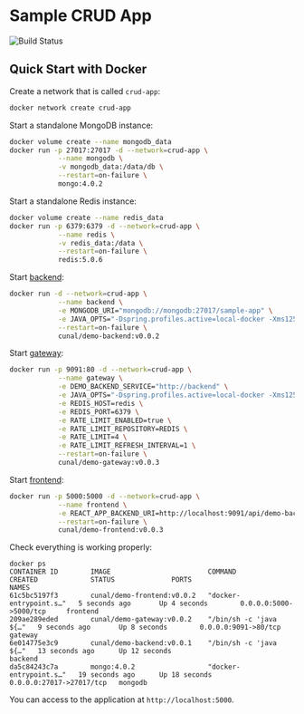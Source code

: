 # Sample CRUD App

![Build Status](https://github.com/CemalUnal/sample-crud-app/workflows/Build%20and%20Run/badge.svg)

## Quick Start with Docker

Create a network that is called `crud-app`:
```bash
docker network create crud-app
```

Start a standalone MongoDB instance:
```bash
docker volume create --name mongodb_data
docker run -p 27017:27017 -d --network=crud-app \
            --name mongodb \
            -v mongodb_data:/data/db \
            --restart=on-failure \
            mongo:4.0.2
```

Start a standalone Redis instance:
```bash
docker volume create --name redis_data
docker run -p 6379:6379 -d --network=crud-app \
            --name redis \
            -v redis_data:/data \
            --restart=on-failure \
            redis:5.0.6
```

Start [backend](./backend):
```bash
docker run -d --network=crud-app \
            --name backend \
            -e MONGODB_URI="mongodb://mongodb:27017/sample-app" \
            -e JAVA_OPTS="-Dspring.profiles.active=local-docker -Xms125m -Xmx250m" \
            --restart=on-failure \
            cunal/demo-backend:v0.0.2
```

Start [gateway](./gateway):
```bash
docker run -p 9091:80 -d --network=crud-app \
            --name gateway \
            -e DEMO_BACKEND_SERVICE="http://backend" \
            -e JAVA_OPTS="-Dspring.profiles.active=local-docker -Xms125m -Xmx250m" \
            -e REDIS_HOST=redis \
            -e REDIS_PORT=6379 \
            -e RATE_LIMIT_ENABLED=true \
            -e RATE_LIMIT_REPOSITORY=REDIS \
            -e RATE_LIMIT=4 \
            -e RATE_LIMIT_REFRESH_INTERVAL=1 \
            --restart=on-failure \
            cunal/demo-gateway:v0.0.3
```

Start [frontend](./frontend):

```bash
docker run -p 5000:5000 -d --network=crud-app \
            --name frontend \
            -e REACT_APP_BACKEND_URI=http://localhost:9091/api/demo-backend \
            --restart=on-failure \
            cunal/demo-frontend:v0.0.3
```

Check everything is working properly:

```
docker ps
CONTAINER ID        IMAGE                        COMMAND                  CREATED             STATUS              PORTS                      NAMES
61c5bc5197f3        cunal/demo-frontend:v0.0.2   "docker-entrypoint.s…"   5 seconds ago       Up 4 seconds        0.0.0.0:5000->5000/tcp     frontend
209ae289eded        cunal/demo-gateway:v0.0.2    "/bin/sh -c 'java ${…"   9 seconds ago       Up 8 seconds        0.0.0.0:9091->80/tcp       gateway
6e014775e3c9        cunal/demo-backend:v0.0.1    "/bin/sh -c 'java ${…"   13 seconds ago      Up 12 seconds                                  backend
da5c84243c7a        mongo:4.0.2                  "docker-entrypoint.s…"   19 seconds ago      Up 18 seconds       0.0.0.0:27017->27017/tcp   mongodb
```

You can access to the application at `http://localhost:5000`.
